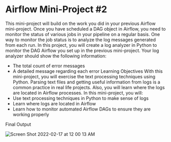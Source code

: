 # Airflow Mini-Project #2

This mini-project will build on the work you did in your previous Airflow mini-project.
Once you have scheduled a DAG object in Airflow, you need to monitor the status of various
jobs in your pipeline on a regular basis. One way to monitor the job status is to analyze the log
messages generated from each run. In this project, you will create a log analyzer in Python to
monitor the DAG Airflow you set up in the previous mini-project.
Your log analyzer should show the following information:
- The total count of error messages
- A detailed message regarding each error
Learning Objectives
With this mini-project, you will exercise the text processing techniques using Python. Parsing
text files and getting useful information from logs is a common practice in real life projects. Also,
you will learn where the logs are located in Airflow processes.
In this mini-project, you will:
- Use text processing techniques in Python to make sense of logs
- Learn where logs are located in Airflow
- Learn how to monitor automated Airflow DAGs to ensure they are working properly

Final Output

![Screen Shot 2022-02-17 at 12 00 13 AM](https://user-images.githubusercontent.com/60493376/154431412-7e72181a-8b00-42e1-89b4-e57260bd6847.png)
